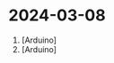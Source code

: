 # 2024-03-08

1. [](https://github.comundefined "Example file to blink the LED on an Arduino") [Arduino]
2. [](https://github.comundefined "Arduino project. I use a potentiometer for move a servo motor") [Arduino]
